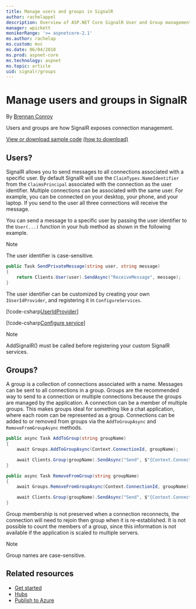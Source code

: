 ```yaml
---
title: Manage users and groups in SignalR
author: rachelappel
description: Overview of ASP.NET Core SignalR User and Group management.
manager: wpickett
monikerRange: '>= aspnetcore-2.1'
ms.author: rachelap
ms.custom: mvc
ms.date: 06/04/2018
ms.prod: aspnet-core
ms.technology: aspnet
ms.topic: article
uid: signalr/groups
---
```


# Manage users and groups in SignalR

By [Brennan Conroy](https://github.com/BrennanConroy)

Users and groups are how SignalR exposes connection management.

[View or download sample code](https://github.com/aspnet/Docs/tree/master/aspnetcore/signalr/groups/sample/ ) [(how to download)](xref:tutorials/index#how-to-download-a-sample)

## Users?

SignalR allows you to send messages to all connections associated with a specific user. By default SignalR will use the `ClaimTypes.NameIdentifier` from the `ClaimsPrincipal` associated with the connection as the user identifier. Multiple connections can be associated with the same user. For example, you can be connected on your desktop, your phone, and your laptop. If you send to the user all three connections will receive the message.

You can send a message to a specific user by passing the user identifier to the `User(...)` function in your hub method as shown in the following example.

> [!NOTE]
> The user identifier is case-sensitive.

```csharp
public Task SendPrivateMessage(string user, string message)
{
    return Clients.User(user).SendAsync("ReceiveMessage", message);
}
```

The user identifier can be customized by creating your own `IUserIdProvider`, and registering it in `ConfigureServices`.

[!code-csharp[UserIdProvider](groups/sample/customuseridprovider.cs?range=4-10)]

[!code-csharp[Configure service](groups/sample/startup.cs?range=39-41)]

> [!NOTE]
> AddSignalR() must be called before registering your custom SignalR services.

## Groups?

A group is a collection of connections associated with a name. Messages can be sent to all connections in a group. Groups are the recommended way to send to a connection or multiple connections because the groups are managed by the application. A connection can be a member of multiple groups. This makes groups ideal for something like a chat application, where each room can be represented as a group. Connections can be added to or removed from groups via the `AddToGroupAsync` and `RemoveFromGroupAsync` methods.

```csharp
public async Task AddToGroup(string groupName)
{
    await Groups.AddToGroupAsync(Context.ConnectionId, groupName);

    await Clients.Group(groupName).SendAsync("Send", $"{Context.ConnectionId} has joined the group {groupName}.");
}

public async Task RemoveFromGroup(string groupName)
{
    await Groups.RemoveFromGroupAsync(Context.ConnectionId, groupName);

    await Clients.Group(groupName).SendAsync("Send", $"{Context.ConnectionId} has left the group {groupName}.");
}
```

Group membership is not preserved when a connection reconnects, the connection will need to rejoin then group when it is re-established. It is not possible to count the members of a group, since this information is not available if the application is scaled to multiple servers.

> [!NOTE]
> Group names are case-sensitive.

## Related resources

* [Get started](xref:signalr/get-started)
* [Hubs](xref:signalr/hubs)
* [Publish to Azure](xref:signalr/publish-to-azure-web-app)
